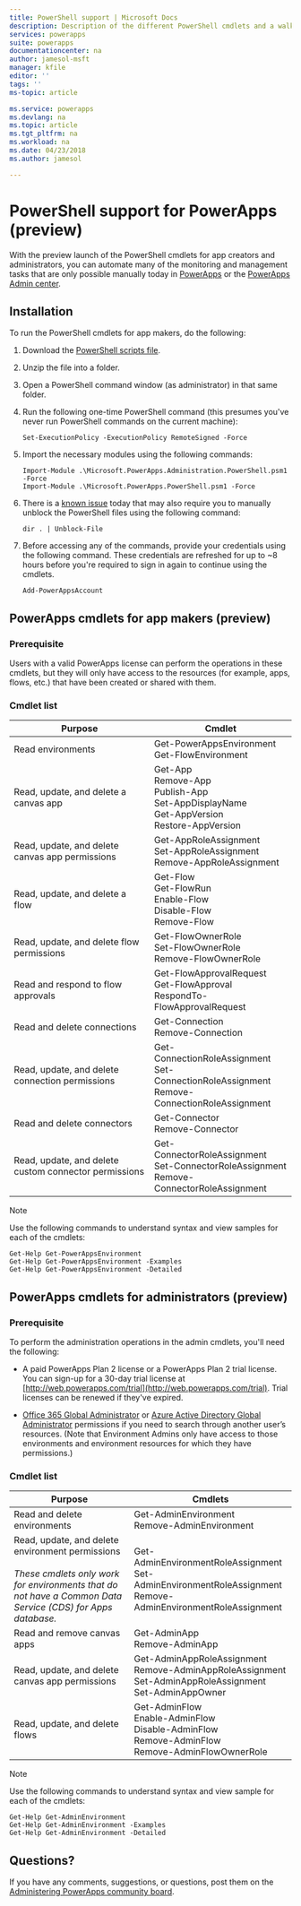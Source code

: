 ```yaml
---
title: PowerShell support | Microsoft Docs
description: Description of the different PowerShell cmdlets and a walkthrough of how to install and run them
services: powerapps
suite: powerapps
documentationcenter: na
author: jamesol-msft
manager: kfile
editor: ''
tags: ''
ms-topic: article

ms.service: powerapps
ms.devlang: na
ms.topic: article
ms.tgt_pltfrm: na
ms.workload: na
ms.date: 04/23/2018
ms.author: jamesol

---
```


# PowerShell support for PowerApps (preview)
With the preview launch of the PowerShell cmdlets for app creators and administrators, you can automate many of the monitoring and management tasks that are only possible manually today in [PowerApps](https://web.powerapps.com) or the [PowerApps Admin center](https://admin.powerapps.com).

## Installation
To run the PowerShell cmdlets for app makers, do the following:

1. Download the [PowerShell scripts file](https://go.microsoft.com/fwlink/?linkid=872358).

2. Unzip the file into a folder.

3. Open a PowerShell command window (as administrator) in that same folder.

4. Run the following one-time PowerShell command (this presumes you've never run PowerShell commands on the current machine):

    ```
    Set-ExecutionPolicy -ExecutionPolicy RemoteSigned -Force
    ```

5. Import the necessary modules using the following commands:

    ```
    Import-Module .\Microsoft.PowerApps.Administration.PowerShell.psm1 -Force
    Import-Module .\Microsoft.PowerApps.PowerShell.psm1 -Force
    ```
6.  There is a [known issue](https://powerusers.microsoft.com/t5/Administering-PowerApps/Getting-errors-when-I-try-to-import-the-preview-powerapps/td-p/109036) today that may also require you to manually unblock the PowerShell files using the following command:

    ```
    dir . | Unblock-File
    ```
    
7. Before accessing any of the commands, provide your credentials using the following command. These credentials are refreshed for up to ~8 hours before you're required to sign in again to continue using the cmdlets.

    ```
    Add-PowerAppsAccount
    ```



## PowerApps cmdlets for app makers (preview)

### Prerequisite
Users with a valid PowerApps license can perform the operations in these cmdlets, but they will only have access to the resources (for example, apps, flows, etc.) that have been created or shared with them.

### Cmdlet list
| Purpose | Cmdlet |
| --- | --- |
| Read environments | Get-PowerAppsEnvironment <br> Get-FlowEnvironment
| Read, update, and delete a canvas app | Get-App <br> Remove-App <br> Publish-App <br> Set-AppDisplayName <br> Get-AppVersion <br> Restore-AppVersion
| Read, update, and delete canvas app permissions | Get-AppRoleAssignment <br> Set-AppRoleAssignment <br> Remove-AppRoleAssignment
| Read, update, and delete a flow | Get-Flow <br> Get-FlowRun <br> Enable-Flow <br> Disable-Flow <br> Remove-Flow
| Read, update, and delete flow permissions | Get-FlowOwnerRole <br> Set-FlowOwnerRole <br> Remove-FlowOwnerRole
| Read and respond to flow approvals | Get-FlowApprovalRequest <br> Get-FlowApproval <br> RespondTo-FlowApprovalRequest
| Read and delete connections | Get-Connection <br> Remove-Connection
| Read, update, and delete connection permissions | Get-ConnectionRoleAssignment <br> Set-ConnectionRoleAssignment <br> Remove-ConnectionRoleAssignment
| Read and delete connectors | Get-Connector <br> Remove-Connector
| Read, update, and delete custom connector permissions | Get-ConnectorRoleAssignment <br> Set-ConnectorRoleAssignment <br> Remove-ConnectorRoleAssignment

> [!NOTE]
> Use the following commands to understand syntax and view samples for each of the cmdlets:
>```
>Get-Help Get-PowerAppsEnvironment
>Get-Help Get-PowerAppsEnvironment -Examples
>Get-Help Get-PowerAppsEnvironment -Detailed
>```

## PowerApps cmdlets for administrators (preview)

### Prerequisite
To perform the administration operations in the admin cmdlets, you'll need the following:

* A paid PowerApps Plan 2 license or a PowerApps Plan 2 trial license. You can sign-up for a 30-day trial license at [http://web.powerapps.com/trial](http://web.powerapps.com/trial). Trial licenses can be renewed if they've expired.

* [Office 365 Global Administrator](https://support.office.com/article/assign-admin-roles-in-office-365-for-business-eac4d046-1afd-4f1a-85fc-8219c79e1504) or [Azure Active Directory Global Administrator](https://docs.microsoft.com/azure/active-directory/active-directory-assign-admin-roles-azure-portal) permissions if you need to search through another user’s resources. (Note that Environment Admins only have access to those environments and environment resources for which they have permissions.)

### Cmdlet list
| Purpose | Cmdlets
| --- | ---
| Read and delete environments | Get-AdminEnvironment <br> Remove-AdminEnvironment
| Read, update, and delete environment permissions <br><br> *These cmdlets only work for environments that do not have a Common Data Service (CDS) for Apps database.* | Get-AdminEnvironmentRoleAssignment <br> Set-AdminEnvironmentRoleAssignment <br> Remove-AdminEnvironmentRoleAssignment
| Read and remove canvas apps | Get-AdminApp <br> Remove-AdminApp
| Read, update, and delete canvas app permissions | Get-AdminAppRoleAssignment <br> Remove-AdminAppRoleAssignment <br> Set-AdminAppRoleAssignment <br> Set-AdminAppOwner
| Read, update, and delete flows | Get-AdminFlow <br> Enable-AdminFlow <br> Disable-AdminFlow <br> Remove-AdminFlow  <br> Remove-AdminFlowOwnerRole

> [!NOTE]
> Use the following commands to understand syntax and view sample for each of the cmdlets:
>```
>Get-Help Get-AdminEnvironment
>Get-Help Get-AdminEnvironment -Examples
>Get-Help Get-AdminEnvironment -Detailed
>```

## Questions?

If you have any comments, suggestions, or questions, post them on the [Administering PowerApps community board](https://powerusers.microsoft.com/t5/Administering-PowerApps/bd-p/Admin_PowerApps).
